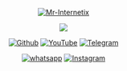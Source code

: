 

<p align="center"><a href="https://github.com/mr-internetix"><img title="Mr-Internetix" src="https://github-readme-stats.vercel.app/api?username=mr-internetix&show_icons=true&include_all_commits=true&theme=chartreuse-dark&cache_seconds=3200"></a>
</p>
<p align="center"><a href="https://github.com/MartinHeinz/mr-internetix"><img align="center" src="https://github-readme-stats.vercel.app/api/top-langs/?username=mr-internetix&title_color=ffffff&text_color=c9cacc&icon_color=2bbc8a&bg_color=1d1f21&layout=compact"></a>
</p>

<p align="center">
<a href="https://github.com/mr-internetix"><img title="Github" src="https://img.shields.io/badge/Git-Hub-brightgreen?style=for-the-badge&logo=github"></a>
<a href="https://youtube.com/mr_internetix"><img title="YouTube" src="https://img.shields.io/badge/YouTube-Mr Internetix-red?style=for-the-badge&logo=Youtube"></a>
  <a href="https://www.t.me/mr_internetix"><img title="Telegram" src="https://img.shields.io/badge/Telegram-black?style=for-the-badge&logo=Telegram"></a>
</p>

<p align="center">
<a href="https://t.me/mr_internetix"><img title="whatsapp" src="https://img.shields.io/badge/whatsapp-blue?style=for-the-badge&logo=whatsapp"></a>
<a href="https://www.instagram.com/mr_internetix"><img title="Instagram" src="https://img.shields.io/badge/INSTAGRAM-purple?style=for-the-badge&logo=instagram"></a>
</p>
 
